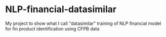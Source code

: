 # NLP-financial-datasimilar
My project to show what I call "datasimilar" training of NLP financial model for fin product identification using CFPB data 
